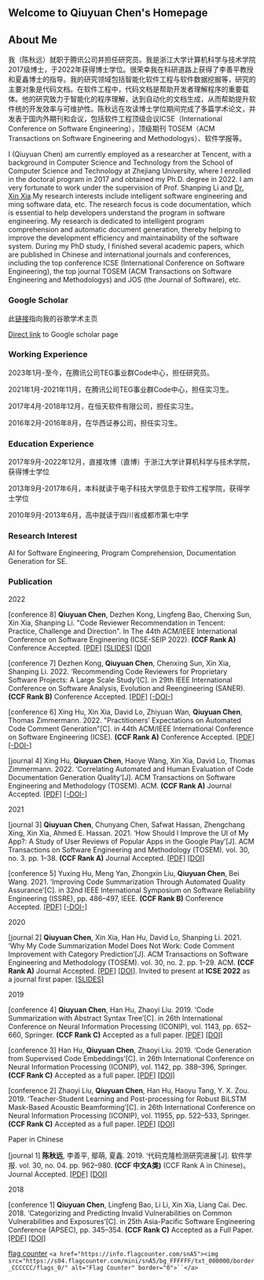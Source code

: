 ## Welcome to Qiuyuan Chen's Homepage

<!-- You can use the [editor on GitHub](https://github.com/chenqiuyuan/home/edit/gh-pages/index.md) to maintain and preview the content for your website in Markdown files.

Whenever you commit to this repository, GitHub Pages will run [Jekyll](https://jekyllrb.com/) to rebuild the pages in your site, from the content in your Markdown files. -->

## About Me

我（陈秋远）就职于腾讯公司并担任研究员。我是浙江大学计算机科学与技术学院2017级博士，于2022年获得博士学位。很荣幸我在科研道路上获得了李善平教授和夏鑫博士的指导。我的研究领域包括智能化软件工程与软件数据挖掘等，研究的主要对象是代码文档。在软件工程中，代码文档是帮助开发者理解程序的重要载体。他的研究致力于智能化的程序理解，达到自动化的文档生成，从而帮助提升软件统的开发效率与可维护性。陈秋远在攻读博士学位期间完成了多篇学术论文，并发表于国内外期刊和会议，包括软件工程顶级会议ICSE（International Conference on Software Engineering），顶级期刊 TOSEM（ACM Transactions on Software Engineering and Methodologys）、软件学报等。

I (Qiuyuan Chen) am currently employed as a researcher at Tencent, with a background in Computer Science and Technology from the School of Computer Science and Technology at Zhejiang University, where I enrolled in the doctoral program in 2017 and obtained my Ph.D. degree in 2022. I am very fortunate to work under the supervision of Prof. Shanping Li and [Dr. Xin Xia](https://xin-xia.github.io/).My research interests include intelligent software engineering and ming software data, etc. The research focus is code documentation, which is essential to help developers understand the program in software engineering. My research is dedicated to intelligent program comprehension and automatic document generation, thereby helping to improve the development efficiency and maintainability of the software system. During my PhD study, I finished several academic papers, which are published in Chinese and international journals and conferences, including the top conference ICSE (International Conference on Software Engineering), the top journal TOSEM (ACM Transactions on Software Engineering and Methodologys) and JOS (the Journal of Software), etc.

### Google Scholar

此[链接](https://scholar.google.com/citations?user=pCvGsBkAAAAJ&hl=en)指向我的谷歌学术主页

[Direct link](https://scholar.google.com/citations?user=pCvGsBkAAAAJ&hl=en) to Google scholar page


### Working Experience

2023年1月-至今，在腾讯公司TEG事业群Code中心，担任研究员。

2021年1月-2021年11月，在腾讯公司TEG事业群Code中心，担任实习生。

2017年4月-2018年12月，在恒天软件有限公司，担任实习生。

2016年2月-2016年8月，在华西证券公司，担任实习生。

### Education Experience

2017年9月-2022年12月，直接攻博（直博）于浙江大学计算机科学与技术学院，获得博士学位

2013年9月-2017年6月，本科就读于电子科技大学信息于软件工程学院，获得学士学位

2010年9月-2013年6月，高中就读于四川省成都市第七中学

### Research Interest

AI for Software Engineering, Program Comprehension, Documentation Generation for SE.

<!-- ### A picture of my research

Documentation is one of the most important artifacts in software engineering. However, it is often not drawn attentioned.

As a Ph.D. candidate, I am often bothered by "what's your research topic" for the laymen. I decide to draw a picture.

For more details see [GitHub Flavored Markdown](https://guides.github.com/features/mastering-markdown/).

### My CV

My current CV `<a href="陈秋远 简历 20211109.pdf" target="_blank">`[PDF]`</a>`. last updated: 2021.11.09.

<!--
### Template

Your Pages site will use the layout and styles from the Jekyll theme you have selected in your [repository settings](https://github.com/chenqiuyuan/home/settings). The name of this theme is saved in the Jekyll `_config.yml` configuration file. -->

### Publication

2022

[conference 8] **Qiuyuan Chen**, Dezhen Kong, Lingfeng Bao, Chenxing Sun, Xin Xia, Shanping Li.
"Code Reviewer Recommendation in Tencent: Practice, Challenge and Direction".
In The 44th ACM/IEEE International Conference on Software Engineering (ICSE-SEIP 2022).
**(CCF Rank A)** Conference Accepted.
[[PDF]](pdf/Chen_2022_Code_Reviewer_Recommendation_in_Tencent(ICSE-SEIP).pdf)
[[SLIDES]](slides/ICSE-SEIP_slides.pdf)
[[DOI]]()

[conference 7] Dezhen Kong, **Qiuyuan Chen**, Chenxing Sun, Xin Xia, Shanping Li. 2022. ‘Recommending Code Reviewers for Proprietary Software Projects: A Large Scale Study’[C]. in 29th IEEE International Conference on Software Analysis, Evolution and Reengineering (SANER).
**(CCF Rank B)** Conference Accepted.
[[PDF]](pdf/Kong_2022_Recommending_Code_Reviewers_for_Proprietary_Software_Projects(SANER).pdf)
[[-DOI-]]()

[conference 6] Xing Hu, Xin Xia, David Lo, Zhiyuan Wan, **Qiuyuan Chen**, Thomas Zimmermann. 2022. "Practitioners’ Expectations on Automated Code Comment Generation"[C]. in 44th ACM/IEEE International Conference on Software Engineering (ICSE).
**(CCF Rank A)** Conference Accepted.
[[PDF]](pdf/Hu_2022_Practitioners’_Expectations_on_Automated_Code_Comment_Generation(ICSE).pdf)
[[-DOI-]]()

[journal 4] Xing Hu, **Qiuyuan Chen**, Haoye Wang, Xin Xia, David Lo, Thomas Zimmermann. 2022. ‘Correlating Automated and Human Evaluation of Code Documentation Generation Quality’[J]. ACM Transactions on Software Engineering and Methodology (TOSEM). ACM.
**(CCF Rank A)** Journal Accepted.
[[PDF]](pdf/Hu_2022_Correlating_Automated_and_Human_Evaluation_of_Code_Documentation_Generation(TOSEM).pdf)
[[-DOI-]]()

2021

[journal 3] **Qiuyuan Chen**, Chunyang Chen, Safwat Hassan, Zhengchang Xing, Xin Xia, Ahmed E. Hassan. 2021. ‘How Should I Improve the UI of My App?: A Study of User Reviews of Popular Apps in the Google Play’[J]. ACM Transactions on Software Engineering and Methodology (TOSEM). vol. 30, no. 3. pp. 1–38.
**(CCF Rank A)** Journal Accepted.
[[PDF]](pdf/Chen_2021_How_Should_I_Improve_the_UI_of_My_App(TOSEM).pdf)
[[DOI]](https://doi.org/10.1145/3447808)

[conference 5] Yuxing Hu, Meng Yan, Zhongxin Liu, **Qiuyuan Chen**, Bei Wang. 2021. ‘Improving Code Summarization Through Automated Quality Assurance’[C]. in 32nd IEEE International Symposium on Software Reliability Engineering (ISSRE), pp. 486–497, IEEE.
**(CCF Rank B)** Conference Accepted.
[[PDF]](pdf/Hu_2021_Improving_Code_Summarization_Through_Automated_Quality_Assurance(ISSRE).pdf)
[[-DOI-]]()

2020

[journal 2] **Qiuyuan Chen**, Xin Xia, Han Hu, David Lo, Shanping Li. 2021. ‘Why My Code Summarization Model Does Not Work: Code Comment Improvement with Category Prediction’[J]. ACM Transactions on Software Engineering and Methodology (TOSEM). vol. 30, no. 2. pp. 1–29. ACM.
**(CCF Rank A)** Journal Accepted.
[[PDF]](pdf/Chen_2021_Why_My_Code_Summarization_Model_Does_Not_Work(TOSEM).pdf)
[[DOI]](https://doi.org/10.1145/3434280).
Invited to present at **ICSE 2022** as a journal first paper.
[[SLIDES]](slides/ICSE_2022_Journal_First_slides.pdf)

2019

[conference 4] **Qiuyuan Chen**, Han Hu, Zhaoyi Liu. 2019. ‘Code Summarization with Abstract Syntax Tree’[C]. in 26th International Conference on Neural Information Processing (ICONIP), vol. 1143, pp. 652–660, Springer.
**(CCF Rank C)** Accepted as a full paper.
[[PDF]](pdf/Chen_2019_Code_Summarization_with_Abstract_Syntax_Tree(ICONIP).pdf)
[[DOI]](https://doi.org/10.1007/978-3-030-36802-9_69)

[conference 3] Han Hu, **Qiuyuan Chen**, Zhaoyi Liu. 2019. ‘Code Generation from Supervised Code Embeddings’[C]. in 26th International Conference on Neural Information Processing (ICONIP), vol. 1142, pp. 388–396, Springer.
**(CCF Rank C)** Accepted as a full paper.
[[PDF]](pdf/Hu_2019_Code_Generation_from_Supervised_Code_Embeddings(ICONIP).pdf)
[[DOI]](https://doi.org/10.1007/978-3-030-36808-1_42)

[conference 2] Zhaoyi Liu, **Qiuyuan Chen**, Han Hu, Haoyu Tang, Y. X. Zou. 2019. ‘Teacher-Student Learning and Post-processing for Robust BiLSTM Mask-Based Acoustic Beamforming’[C]. in 26th International Conference on Neural Information Processing (ICONIP), vol. 11955, pp. 522–533, Springer.
**(CCF Rank C)** Accepted as a full paper.
[[PDF]](pdf/Liu_2019_Teacher-Student_Learning_and_Post-processing_for_Robust_BiLSTM_Mask-Based(ICONIP).pdf)
[[DOI]](https://doi.org/10.1007/978-3-030-36718-3_44)

Paper in Chinese

[journal 1] **陈秋远**, 李善平, 鄢萌, 夏鑫. 2019. ‘代码克隆检测研究进展’[J]. 软件学报. vol. 30, no. 04. pp. 962–980.
**(CCF 中文A类)** (CCF Rank A in Chinese)。 Journal Accepted.
[[PDF]](pdf/陈_2019_代码克隆检测研究进展(软件学报).pdf)
[[DOI]](https://doi.org/10.13328/j.cnki.jos.005711)

2018

[conference 1] **Qiuyuan Chen**, Lingfeng Bao, Li Li, Xin Xia, Liang Cai. Dec. 2018. ‘Categorizing and Predicting Invalid Vulnerabilities on Common Vulnerabilities and Exposures’[C]. in 25th Asia-Pacific Software Engineering Conference (APSEC), pp. 345–354.
**(CCF Rank C)** Accepted as a Full Paper.
[[PDF]](pdf/Chen_2018_Categorizing_and_Predicting_Invalid_Vulnerabilities_on_Common_Vulnerabilities(APSEC).pdf)
[[DOI]](https://doi.org/10.1109/APSEC.2018.00049)

[flag counter](https://info.flagcounter.com/snA5)
`<a href="https://info.flagcounter.com/snA5"><img src="https://s04.flagcounter.com/mini/snA5/bg_FFFFFF/txt_000000/border_CCCCCC/flags_0/" alt="Flag Counter" border="0">``</a>`

